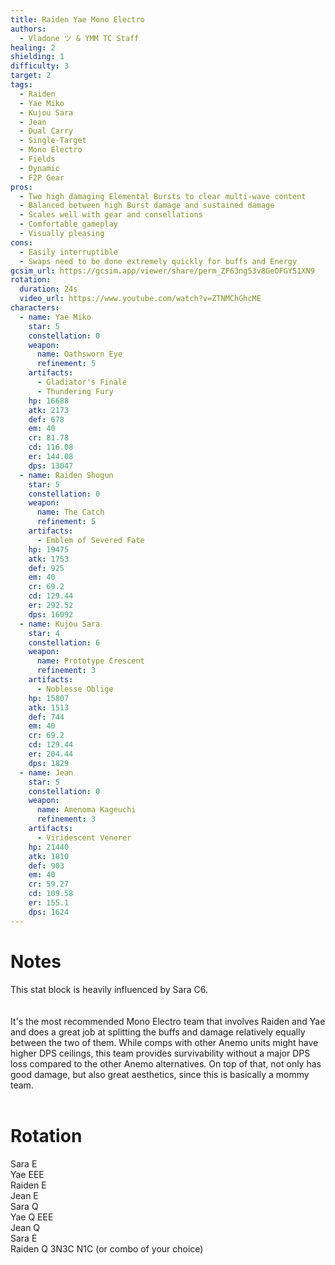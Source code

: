 ```yaml
---
title: Raiden Yae Mono Electro
authors:
  - Vladone ツ & YMM TC Staff
healing: 2
shielding: 1
difficulty: 3
target: 2
tags:
  - Raiden
  - Yae Miko
  - Kujou Sara
  - Jean
  - Dual Carry
  - Single-Target
  - Mono Electro
  - Fields
  - Dynamic
  - F2P Gear
pros:
  - Two high damaging Elemental Bursts to clear multi-wave content
  - Balanced between high Burst damage and sustained damage
  - Scales well with gear and consellations
  - Comfortable gameplay
  - Visually pleasing
cons:
  - Easily interruptible 
  - Swaps need to be done extremely quickly for buffs and Energy
gcsim_url: https://gcsim.app/viewer/share/perm_ZF63ng53v8GeOFGYS1XN9
rotation:
  duration: 24s
  video_url: https://www.youtube.com/watch?v=ZTNMChGhcME
characters:
  - name: Yae Miko
    star: 5
    constellation: 0
    weapon:
      name: Oathsworn Eye
      refinement: 5
    artifacts:
      - Gladiator's Finale
      - Thundering Fury
    hp: 16688
    atk: 2173
    def: 678
    em: 40
    cr: 81.78
    cd: 116.08
    er: 144.08
    dps: 13047
  - name: Raiden Shogun
    star: 5
    constellation: 0
    weapon:
      name: The Catch
      refinement: 5
    artifacts:
      - Emblem of Severed Fate
    hp: 19475
    atk: 1753
    def: 925
    em: 40
    cr: 69.2
    cd: 129.44
    er: 292.52
    dps: 16092
  - name: Kujou Sara
    star: 4
    constellation: 6
    weapon:
      name: Prototype Crescent
      refinement: 3
    artifacts:
      - Noblesse Oblige
    hp: 15807
    atk: 1513
    def: 744
    em: 40
    cr: 69.2
    cd: 129.44
    er: 204.44
    dps: 1829
  - name: Jean
    star: 5
    constellation: 0
    weapon:
      name: Amenoma Kageuchi
      refinement: 3
    artifacts:
      - Viridescent Venerer
    hp: 21440
    atk: 1810
    def: 903
    em: 40
    cr: 59.27
    cd: 109.58
    er: 155.1
    dps: 1624
---
```


# **Notes**
This stat block is heavily influenced by Sara C6.  
<br></br>
It's the most recommended Mono Electro team that involves Raiden and Yae and does a great job at splitting the buffs and damage relatively equally between the two of them. While comps with other Anemo units might have higher DPS ceilings, this team provides survivability without a major DPS loss compared to the other Anemo alternatives. On top of that, not only has good damage, but also great aesthetics, since this is basically a mommy team.
<br></br>

# **Rotation**

Sara E  
Yae EEE  
Raiden E  
Jean E  
Sara Q  
Yae Q EEE  
Jean Q  
Sara E  
Raiden Q 3N3C N1C (or combo of your choice)